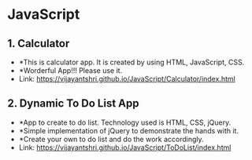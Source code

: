 # JavaScript

## 1. Calculator

* *This is calculator app. It is created by using HTML, JavaScript, CSS.
* *Worderful App!!! Please use it.
* Link: https://vijayantshri.github.io/JavaScript/Calculator/index.html

## 2. Dynamic To Do List App

* *App to create to do list. Technology used is HTML, CSS, jQuery.
* *Simple implementation of jQuery to demonstrate the hands with it.
* *Create your own to do list and do the work accordingly.
* Link: https://vijayantshri.github.io/JavaScript/ToDoList/index.html
